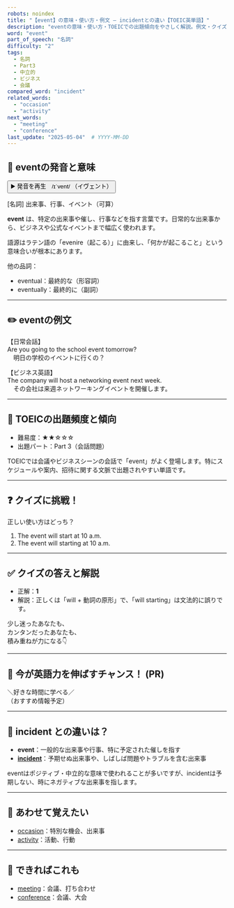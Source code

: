 ```yaml
---
robots: noindex
title: "【event】の意味・使い方・例文 ― incidentとの違い【TOEIC英単語】"
description: "eventの意味・使い方・TOEICでの出題傾向をやさしく解説。例文・クイズ付きでincidentとの違いもわかりやすく学べます。"
word: "event"
part_of_speech: "名詞"
difficulty: "2"
tags:
  - 名詞
  - Part3
  - 中立的
  - ビジネス
  - 会議
compared_word: "incident"
related_words:
  - "occasion"
  - "activity"
next_words:
  - "meeting"
  - "conference"
last_update: "2025-05-04"  # YYYY-MM-DD
---
```


## 🔰 eventの発音と意味

<button class="play-audio" onclick="playTTS('event')">
  <span class="play-audio-main">
    ▶️ 発音を再生　/ɪˈvent/
  </span>
  <span class="play-audio-sub">
    （イヴェント）
  </span>
</button>

[名詞] 出来事、行事、イベント（可算）

**event** は、特定の出来事や催し、行事などを指す言葉です。日常的な出来事から、ビジネスや公式なイベントまで幅広く使われます。

語源はラテン語の「evenire（起こる）」に由来し、「何かが起こること」という意味合いが根本にあります。

他の品詞：  
- eventual：最終的な（形容詞）
- eventually：最終的に（副詞）

---

## ✏️ eventの例文

【日常会話】  
Are you going to the school event tomorrow?  
　明日の学校のイベントに行くの？

【ビジネス英語】  
The company will host a networking event next week.  
　その会社は来週ネットワーキングイベントを開催します。

---

## 🎯 TOEICの出題頻度と傾向

- 難易度：★★☆☆☆
- 出題パート：Part 3（会話問題）

TOEICでは会議やビジネスシーンの会話で「event」がよく登場します。特にスケジュールや案内、招待に関する文脈で出題されやすい単語です。

---

## ❓ クイズに挑戦！

正しい使い方はどっち？

1. The event will start at 10 a.m.  
2. The event will starting at 10 a.m.

---

## ✅ クイズの答えと解説

- 正解：**1**
- 解説：正しくは「will + 動詞の原形」で、「will starting」は文法的に誤りです。

少し迷ったあなたも、  
カンタンだったあなたも、  
積み重ねが力になる👇️

---

## 🚀 今が英語力を伸ばすチャンス！ (PR)

<div class="info-center">
＼好きな時間に学べる／<br>  
（おすすめ情報予定）
</div>

---

## 🤔  incident との違いは？

- **event**：一般的な出来事や行事、特に予定された催しを指す
- **[incident](/incident)**：予期せぬ出来事や、しばしば問題やトラブルを含む出来事

eventはポジティブ・中立的な意味で使われることが多いですが、incidentは予期しない、時にネガティブな出来事を指します。

---

## 🧩 あわせて覚えたい

- [occasion](/occasion)：特別な機会、出来事
- [activity](/activity)：活動、行動

---

## 📖 できればこれも

- [meeting](/meeting)：会議、打ち合わせ
- [conference](/conference)：会議、大会

<!-- cvid: aid47_bid36 -->
